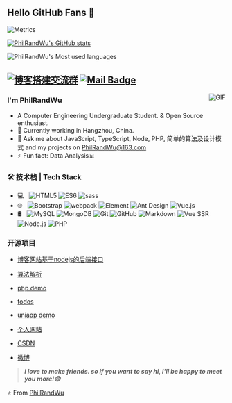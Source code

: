 ## Hello GitHub Fans 👋

![Metrics](https://metrics.lecoq.io/PhilRandWu?template=classic&config.timezone=Asia%2FShanghai)

[![PhilRandWu's GitHub stats](https://github-readme-stats.vercel.app/api?username=PhilRandWu)](https://github.com/anuraghazra/github-readme-stats)

![PhilRandWu's Most used languages](https://github-readme-stats.vercel.app/api/top-langs/?username=PhilRandWu&layout=compact&hide_border=true&langs_count=10)



[![博客搭建交流群](https://img.shields.io/badge/博客搭建QQ-3378814052-red.svg "博客搭建交流")](https://jq.qq.com/?_wv=1027&k=58Ypj9z "博客搭建交流")
[![Mail Badge](https://img.shields.io/badge/-PhilRandWu@163.com-c14438?style=flat&logo=Gmail&logoColor=white&link=mailto:PhilRandWu@163.com)](mailto:PhilRandWu@163.com)
---
<img align="right" alt="GIF" src="https://raw.githubusercontent.com/JoeyBling/JoeyBling/master/pic/pusheencode.gif" />

### I'm PhilRandWu

- A Computer Engineering Undergraduate Student. & Open Source enthusiast.
- 🌱 Currently working in Hangzhou, China.
- 💬 Ask me about JavaScript, TypeScript, Node, PHP, 简单的算法及设计模式 and my projects on [PhilRandWu@163.com](mailto:PhilRandWu@163.com)
- ⚡ Fun fact: Data Analysis📊

### 🛠 技术栈 | Tech Stack

- 💻 &#160; ![HTML5](https://img.shields.io/badge/-HTML5-333333?style=flat&logo=HTML5)
![ES6](https://img.shields.io/badge/-ES6-333333?style=flat&logo=ES6)
![sass](https://img.shields.io/badge/-sass-333333?style=flat&logo=sass)
- 🌐 &#160; ![Bootstrap](https://img.shields.io/badge/-Bootstrap-333333?style=flat&logo=bootstrap&logoColor=563D7C)
![webpack](https://img.shields.io/badge/-webpack-333333?style=flat&logo=sass)
![Element](https://img.shields.io/badge/-Element-333333?style=flat&logo=Element)
![Ant Design](https://img.shields.io/badge/-Antdesign-333333?style=flat&logo=antdesign)
![Vue.js](https://img.shields.io/badge/-VueJS-333333?style=flat&logo=Vue.js)
- 🛢 &#160; ![MySQL](https://img.shields.io/badge/-MySQL-333333?style=flat&logo=mysql)
![MongoDB](https://img.shields.io/badge/-MongoDB-333333?style=flat&logo=mongodb)
![Git](https://img.shields.io/badge/-Git-333333?style=flat&logo=git)
![GitHub](https://img.shields.io/badge/-GitHub-333333?style=flat&logo=github)
![Markdown](https://img.shields.io/badge/-Markdown-333333?style=flat&logo=markdown)
![Vue SSR](https://img.shields.io/badge/-Vue%20SSR-333333?style=flat&logo=vuessr)
![Node.js](https://img.shields.io/badge/-Node.js-333333?style=flat&logo=node.js)
![PHP](https://img.shields.io/badge/-Php-333333?style=flat&logo=php)

### 开源项目
- [博客网站基于nodejs的后端接口](https://github.com/PhilRandWu/node_serve)
- [算法解析](https://github.com/PhilRandWu/Algorithm_webNote)
- [php demo](https://github.com/PhilRandWu/closeAd_PHP)
- [todos](https://github.com/PhilRandWu/todos-App)
- [uniapp demo](https://github.com/PhilRandWu/uniappTest)


- [个人网站](http://120.55.40.96/)
- [CSDN](https://PhilRandWu.blog.csdn.net/)
- [微博](http://weibo.com/您呼叫的用户正在长头发)

> ***I love to make friends. so if you want to say hi, I'll be happy to meet you more!😊***

⭐️ From [PhilRandWu](https://github.com/PhilRandWu)

